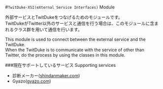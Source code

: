 #`TwitDuke-XSI(eXternal Service Interfaces)` Module

外部サービスとTwitDukeをつなげるためのモジュールです。  
TwitDukeがTwitter以外のサービスと通信を行う場合は、このモジュールに含まれるクラス群を用いて通信を行います。  

This module is used to connect between the external service and the TwitDuke.  
When the TwitDuke is to communicate with the service of other than Twitter, do the process by using the classes in this module.


###現在サポートしているサービス Supporting services

 * 診断メーカー([shindanmaker.com](http://shindanmaker.com))
 * Gyazo([gyazo.com](http://gyazo.com))
